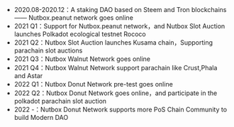 
* 2020.08-2020.12：A staking DAO based on Steem and Tron blockchains —— Nutbox.peanut network goes online
* 2021 Q1：Support for Nutbox.peanut network，and Nutbox Slot Auction launches Polkadot ecological testnet Rococo
* 2021 Q2：Nutbox Slot Auction launches Kusama chain，Supporting parachain slot auctions
* 2021 Q3：Nutbox Walnut Network goes online
* 2021 Q4：Nutbox Walnut Network support parachain like Crust,Phala and Astar
* 2022 Q1：Nutbox Donut Network pre-test goes online
* 2022 Q2：Nutbox Donut Network goes online，and participate in the polkadot parachain slot auction
* 2022 -：Nutbox Donut Network supports more PoS Chain Community to build Modern DAO
